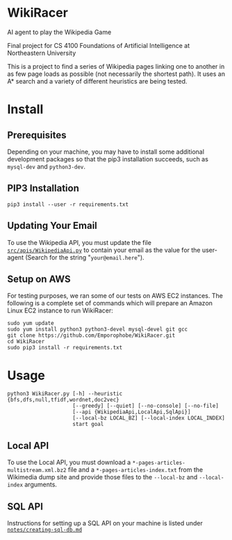 # WikiRacer
AI agent to play the Wikipedia Game

Final project for CS 4100 Foundations of Artificial Intelligence at Northeastern University

This is a project to find a series of Wikipedia pages linking one to another in as few page loads as possible (not necessarily the shortest path). It uses an A* search and a variety of different heuristics are being tested.

# Install
## Prerequisites
Depending on your machine, you may have to install some additional development packages so that the pip3 installation succeeds, such as `mysql-dev` and `python3-dev`.

## PIP3 Installation
```
pip3 install --user -r requirements.txt
```

## Updating Your Email
To use the Wikipedia API, you must update the file [`src/apis/WikipediaApi.py`](src/apis/WikipediaApi.py) to contain your email as the value for the user-agent (Search for the string "`your@email.here`").

## Setup on AWS
For testing purposes, we ran some of our tests on AWS EC2 instances. The following is a complete set of commands which will prepare an Amazon Linux EC2 instance to run WikiRacer:
```
sudo yum update
sudo yum install python3 python3-devel mysql-devel git gcc
git clone https://github.com/Emporophobe/WikiRacer.git
cd WikiRacer
sudo pip3 install -r requirements.txt
```

# Usage
```
python3 WikiRacer.py [-h] --heuristic {bfs,dfs,null,tfidf,wordnet,doc2vec}
                     [--greedy] [--quiet] [--no-console] [--no-file]
                     [--api {WikipediaApi,LocalApi,SqlApi}]
                     [--local-bz LOCAL_BZ] [--local-index LOCAL_INDEX]
                     start goal
```

## Local API
To use the Local API, you must download a `*-pages-articles-multistream.xml.bz2` file and a `*-pages-articles-index.txt` from the Wikimedia dump site and provide those files to the `--local-bz` and `--local-index` arguments.

## SQL API
Instructions for setting up a SQL API on your machine is listed under [`notes/creating-sql-db.md`](notes/creating-sql-db.md)